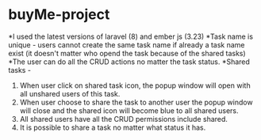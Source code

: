 # buyMe-project

*I used the latest versions of laravel (8) and ember js (3.23)
*Task name is unique - users cannot create the same task name if already a task name exist (it doesn't matter who opend the task because of the shared tasks)
*The user can do all the CRUD actions no matter the task status.
*Shared tasks - 
1) When user click on shared task icon, the popup window will open with all unshared users of this task.
2) When user choose to share the task to another user the popup window will close and the shared icon will become blue to all shared users.
3) All shared users have all the CRUD permissions include shared.
4) It is possible to share a task no matter what status it has.
